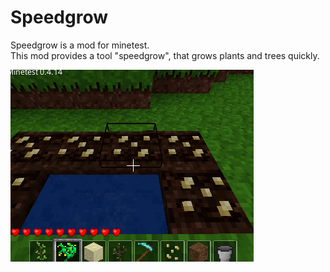 # Speedgrow

Speedgrow is a mod for minetest.  
This mod provides a tool "speedgrow", that grows plants and trees quickly.

![Speedgrow](speedgrow.gif)
